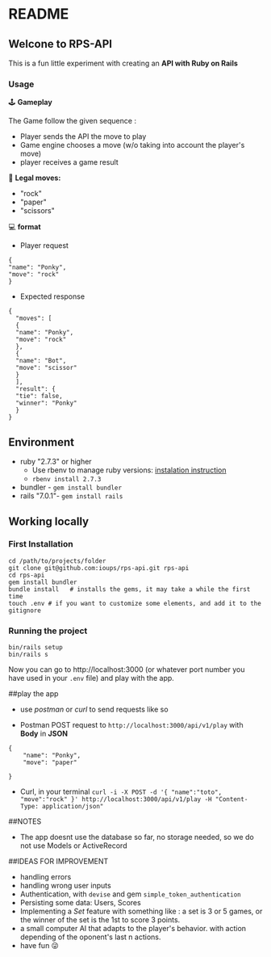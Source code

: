 # README
## Welcone to RPS-API
This is a fun little experiment with creating an **API with Ruby on Rails**

### Usage
🕹 **Gameplay**

The Game follow the given sequence : 
- Player sends the API the move to play
- Game engine chooses a move (w/o taking into account the player's move)
- player receives a game result

🖖 **Legal moves:**
- "rock"
- "paper"
- "scissors"

💻 **format**
- Player request 
```
{
"name": "Ponky",
"move": "rock"
}
```
- Expected response
```
{
  "moves": [
  {
  "name": "Ponky",
  "move": "rock"
  },
  {
  "name": "Bot",
  "move": "scissor"
  }
  ],
  "result": {
  "tie": false,
  "winner": "Ponky"
  }
}
```

## Environment

- ruby "2.7.3" or higher
  - Use rbenv to manage ruby versions: [instalation instruction](https://github.com/rbenv/rbenv#homebrew-on-macos)
  - `rbenv install 2.7.3`
- bundler - `gem install bundler`
- rails "7.0.1"- `gem install rails`

## Working locally

### First Installation

    cd /path/to/projects/folder
    git clone git@github.com:ioups/rps-api.git rps-api
    cd rps-api
    gem install bundler
    bundle install   # installs the gems, it may take a while the first time
    touch .env # if you want to customize some elements, and add it to the gitignore

### Running the project

    bin/rails setup
    bin/rails s

Now you can go to http://localhost:3000 (or whatever port number you have used in your `.env` file) and play with the app.


##play the app

- use *postman* or *curl* to send requests like so
* Postman
POST request to `http://localhost:3000/api/v1/play`
with **Body** in **JSON** 
```
{
    "name": "Ponky",
    "move": "paper"

}
```    
* Curl, in your terminal
`curl -i -X POST -d '{ "name":"toto", "move":"rock" }' http://localhost:3000/api/v1/play -H "Content-Type: application/json" `

##NOTES

- The app doesnt use the database so far, no storage needed, so we do not use Models or ActiveRecord

##IDEAS FOR IMPROVEMENT
- handling errors
- handling wrong user inputs
- Authentication, with `devise` and gem `simple_token_authentication`
- Persisting some data: Users, Scores
- Implementing a *Set* feature with something like : a set is 3 or 5 games, or the winner of the set is the 1st to score 3 points.
- a small computer AI that adapts to the player's behavior. with action depending of the oponent's last n actions.
- have fun 😜

